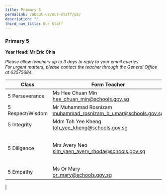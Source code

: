 ```yaml
---
title: Primary 5
permalink: /about-us/our-staff/p5/
description: ""
third_nav_title: Our Staff
---
```

### **Primary 5**
**Year Head: Mr Eric Chia**

_Please allow teachers up to 3 days to reply to your email queries._   
_For urgent matters, please contact the teacher through the General Office at 62575684._

| Class | Form Teacher | Co-Form Teacher |
|---|---|---|
| 5 Perseverance | Ms Hee Chuan Min<br>[hee\_chuan\_min@schools.gov.sg](mailto:hee_chuan_min@schools.gov.sg) | Mrs Esther Lee<br>[Esther\_LEE@schools.gov.sg](mailto:Esther_LEE@schools.gov.sg) |
| 5 Respect/Wisdom | Mr Muhammad Rosnizam <br>[muhammad\_rosnizam\_b\_umar@schools.gov.sg](mailto:muhammad_rosnizam_b_umar@schools.gov.sg) | Mrs June Lau<br>[chew_koo_hui@schools.gov.sg](mailto:chew_koo_hui@schools.gov.sg) |
| 5 Integrity | Mdm Toh Yee Kheng<br>[toh_yee_kheng@schools.gov.sg](mailto:toh_yee_kheng@schools.gov.sg) | Mr Jason Heng<br>[jason_heng_cheng_han@schools.gov.sg](mailto:jason_heng_cheng_han@schools.gov.sg) |
| 5 Diligence | Mrs Avery Neo<br>[sim_yaen_avery_rhoda@schools.gov.sg](mailto:sim_yaen_avery_rhoda@schools.gov.sg) | Mrs Chan Khai Hong<br>[ho_wee_kung@schools.gov.sg](mailto:ho_wee_kung@schools.gov.sg)<br><br>Miss Poh Mei Cheng<br>[poh_mei_cheng@schools.gov.sg](mailto:poh_mei_cheng@schools.gov.sg) |
| 5 Empathy | Ms Or Mary<br>[or_mary@schools.gov.sg](mailto:or_mary@schools.gov.sg) | Mdm Loy Su Ann<br>[loy_su_ann@schools.gov.sg](mailto:loy_su_ann@schools.gov.sg) |
|